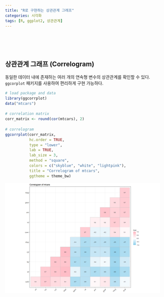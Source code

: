 ```yaml
---
title: "R로 구현하는 상관관계 그래프"
categories: 시각화
tags: [R, ggplot2, 상관관계]
---
```


<div style="margin-bottom:100px;"></div>

## 상관관계 그래프 (Correlogram)

동일한 데이터 내에 존재하는 여러 개의 연속형 변수의 상관관계를 확인할 수 있다. `ggcorplot` 패키지를 사용하여 편리하게 구현 가능하다.

```r
# load package and data
library(ggcorrplot)
data("mtcars")

# correlation matrix
corr_matrix <- round(cor(mtcars), 2)

# correlogram
ggcorrplot(corr_matrix, 
           hc.order = TRUE, 
           type = "lower", 
           lab = TRUE, 
           lab_size = 3, 
           method = "square", 
           colors = c("skyblue", "white", "lightpink"),
           title = "Correlogram of mtcars", 
           ggtheme = theme_bw)
```

![](/public/img/2022-06-22-visualization-summary/correlogram-1.png)